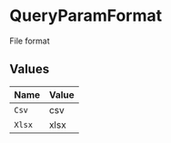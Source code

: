 # QueryParamFormat

File format


## Values

| Name   | Value  |
| ------ | ------ |
| `Csv`  | csv    |
| `Xlsx` | xlsx   |